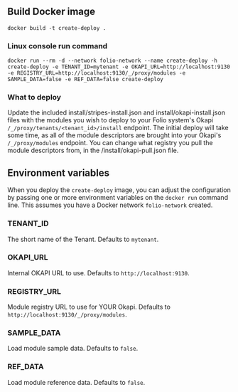 ## Build Docker image

`docker build -t create-deploy .`

### Linux console run command

`docker run --rm -d --network folio-network --name create-deploy -h create-deploy -e TENANT_ID=mytenant -e OKAPI_URL=http://localhost:9130 -e REGISTRY_URL=http://localhost:9130/_/proxy/modules -e SAMPLE_DATA=false -e REF_DATA=false create-deploy`

### What to deploy

Update the included install/stripes-install.json and install/okapi-install.json files with the modules you wish to deploy to your Folio system's Okapi `/_/proxy/tenants/<tenant_id>/install` endpoint. The initial deploy will take some time, as all of the module descriptors are brought into your Okapi's `/_/proxy/modules` endpoint. You can change what registry you pull the module descriptors from, in the /install/okapi-pull.json file.

## Environment variables

When you deploy the `create-deploy` image, you can adjust the configuration by passing one or more environment variables on the `docker run` command line. This assumes you have a Docker network `folio-network` created.

### TENANT_ID

The short name of the Tenant. Defaults to `mytenant`.

### OKAPI_URL

Internal OKAPI URL to use. Defaults to `http://localhost:9130`.

### REGISTRY_URL

Module registry URL to use for YOUR Okapi. Defaults to `http://localhost:9130/_/proxy/modules`.

### SAMPLE_DATA

Load module sample data. Defaults to `false`.

### REF_DATA

Load module reference data. Defaults to `false`.
